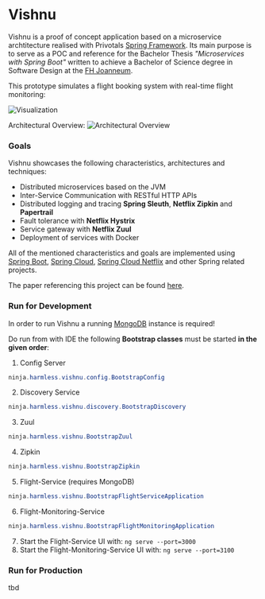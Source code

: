 # Vishnu

Vishnu is a proof of concept application based on a microservice archtitecture realised with Privotals [Spring Framework](http://www.spring.io).
Its main purpose is to serve as a POC and reference for the Bachelor Thesis _"Microservices with Spring Boot"_ written to achieve a Bachelor of Science degree in Software Design at the [FH Joanneum](http://www.fh-joanneum.at).

This prototype simulates a flight booking system with real-time flight monitoring: 

![Visualization](https://i.imgur.com/ywptHFa.png)

Architectural Overview:
![Architectural Overview](https://i.imgur.com/qbjAPey.png)

### Goals
Vishnu showcases the following characteristics, architectures and techniques:
* Distributed microservices based on the JVM
* Inter-Service Communication with RESTful HTTP APIs
* Distributed logging and tracing **Spring Sleuth**, **Netflix Zipkin** and **Papertrail**
* Fault tolerance with **Netflix Hystrix**
* Service gateway with **Netflix Zuul**
* Deployment of services with Docker

All of the mentioned characteristics and goals are implemented using [Spring Boot](http://projects.spring.io/spring-boot/), 
[Spring Cloud](http://projects.spring.io/spring-cloud/), [Spring Cloud Netflix](https://cloud.spring.io/spring-cloud-netflix/) and other Spring related projects.

The paper referencing this project can be found [here](https://github.com/fridayy/vishnu/blob/master/docs/bakk2-paper.pdf).


### Run for Development
In order to run Vishnu a running [MongoDB](https://www.mongodb.com/) instance is required!

Do run from with IDE the following **Bootstrap classes** must be started **in the given order**:

1. Config Server
```java
ninja.harmless.vishnu.config.BootstrapConfig
```
2. Discovery Service
```java
ninja.harmless.vishnu.discovery.BootstrapDiscovery
```

3. Zuul
```java
ninja.harmless.vishnu.BootstrapZuul
```

4. Zipkin
```java
ninja.harmless.vishnu.BootstrapZipkin
```

5. Flight-Service (requires MongoDB)
```java
ninja.harmless.vishnu.BootstrapFlightServiceApplication
```

6. Flight-Monitoring-Service
```java
ninja.harmless.vishnu.BootstrapFlightMonitoringApplication
```

7. Start the Flight-Service UI with: ```ng serve --port=3000```
8. Start the Flight-Monitoring-Service UI with: ```ng serve --port=3100```

### Run for Production
tbd
